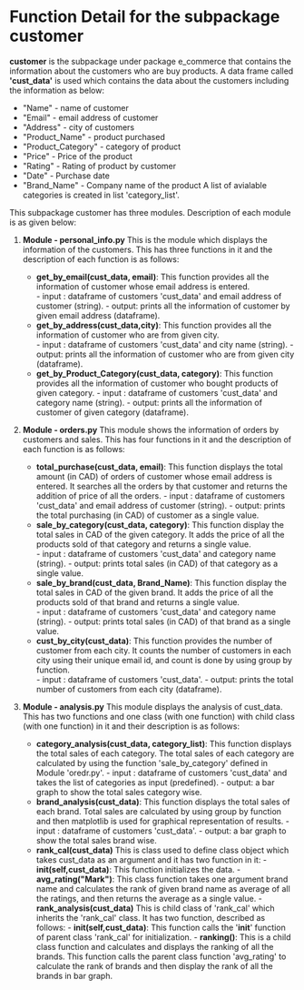 # Function Detail for the subpackage customer

**customer** is the subpackage under package e_commerce that contains the information about the customers who are buy products. A data frame called **'cust_data'** is used which contains the data about the customers including the information as below: 
- "Name" - name of customer
- "Email" - email address of customer
- "Address" - city of customers
- "Product_Name" - product purchased
- "Product_Category" - category of product
- "Price" - Price of the product 
- "Rating" - Rating of product by customer
- "Date" - Purchase date
- "Brand_Name" - Company name of the product
A list of avialable categories is created in list 'category_list'.


This subpackage customer has three modules. Description of each module is as given below:

1. **Module - personal_info.py** This is the module which displays the information of the customers. This has three functions in it and the description of each function is as follows:

    - **get_by_email(cust_data, email)**: This function provides all the information of customer whose email address is entered.        
            - input : dataframe of customers 'cust_data' and email address of customer (string).
            - output: prints all the information of customer by given email address (dataframe).        
    - **get_by_address(cust_data,city)**: This function provides all the information of customer who are from given city.        
            - input : dataframe of customers 'cust_data' and city name (string).
            - output: prints all the information of customer who are from given city (dataframe).            
    - **get_by_Product_Category(cust_data, category)**: This function provides all the information of customer who bought products of given category.             - input : dataframe of customers 'cust_data' and category name (string).
            - output: prints all the information of customer of given category (dataframe).  
            
 2. **Module - orders.py** This module shows the information of orders by customers and sales. This has four functions in it and the description of each function is as follows:

    - **total_purchase(cust_data, email)**: This function displays the total amount (in CAD) of orders of customer whose email address is entered. It searches all the orders by that customer and returns the addition of price of all the orders.
            - input : dataframe of customers 'cust_data' and email address of customer (string).
            - output: prints the total purchasing (in CAD) of customer as a single value.        
    - **sale_by_category(cust_data, category)**: This function display the total sales in CAD of the given category. It adds the price of all the products sold of that category and returns a single value.        
            - input : dataframe of customers 'cust_data' and category name (string).
            - output: prints total sales (in CAD) of that category as a single value.            
    - **sale_by_brand(cust_data, Brand_Name)**: This function display the total sales in CAD of the given brand. It adds the price of all the products sold of that brand and returns a single value.        
            - input : dataframe of customers 'cust_data' and category name (string).
            - output: prints total sales (in CAD) of that brand as a single value. 
    - **cust_by_city(cust_data)**: This function provides the number of customer from each city. It counts the number of customers in each city using their unique email id, and count is done by using group by function.                     
            - input : dataframe of customers 'cust_data'.
            - output: prints the total number of customers from each city (dataframe).  

2. **Module - analysis.py** This module displays the analysis of cust_data. This has two functions and one class (with one function) with child class (with one function) in it and their description is as follows:

    - **category_analysis(cust_data, category_list)**: This function displays the total sales of each category. The total sales of each category are calculated by using the function 'sale_by_category' defined in Module 'oredr.py'. 
            - input : dataframe of customers 'cust_data' and takes the list of categories as input (predefined).
            - output: a bar graph to show the total sales category wise.        
    - **brand_analysis(cust_data)**: This function displays the total sales of each brand. Total sales are calculated by using group by function and then matplotlib is used for graphical representation of results.
            - input : dataframe of customers 'cust_data'.
            - output: a bar graph to show the total sales brand wise.  
     - **rank_cal(cust_data)** This is class used to define class object which takes cust_data as an argument and it has two function in it:
                 - **__init__(self,cust_data)**: This function initializes the data.
                 - **avg_rating("Mark")**: This class function takes one argument brand name and calculates the rank of given brand name as average of all the ratings, and then returns the average as a single value.
                 - **rank_analysis(cust_data)** This is child class of 'rank_cal' which inherits the 'rank_cal' class. It has two function, described as follows:
                         - **__init__(self,cust_data)**: This function calls the '__init__' function of parent class 'rank_cal' for initialization.
                         - **ranking()**: This is a child class function and calculates and displays the ranking of all the brands. This function calls the parent class function 'avg_rating' to calculate the rank of brands and then display the rank of all the brands in bar graph.
                                 
